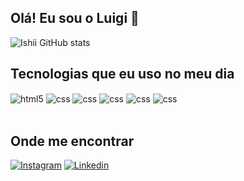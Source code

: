 ## Olá! Eu sou o Luigi 👋




![Ishii GitHub stats](https://github-readme-stats.vercel.app/api?username=luigishii&show_icons=true&theme=dracula&count_private=true)



## Tecnologias que eu uso no meu dia

<div style="display: inline_block">
  <img align="center" alt="html5" src="https://img.shields.io/badge/HTML5-E34F26?style=for-the-badge&logo=html5&logoColor=white" />
  <img align="center" alt="css" src="https://img.shields.io/badge/CSS3-1572B6?style=for-the-badge&logo=css3&logoColor=white" />
  <img align="center" alt="css" src="https://img.shields.io/badge/Java-ED8B00?style=for-the-badge&logo=openjdk&logoColor=white" />
  <img align="center" alt="css" src="https://img.shields.io/badge/MySQL-00000F?style=for-the-badge&logo=mysql&logoColor=white" />
  <img align="center" alt="css" src="https://img.shields.io/badge/Microsoft_Excel-217346?style=for-the-badge&logo=microsoft-excel&logoColor=white" />
  <img align="center" alt="css" src="https://img.shields.io/badge/Python-14354C?style=for-the-badge&logo=python&logoColor=white" />
</div><br/>

## Onde me encontrar

[![Instagram](https://img.shields.io/badge/Instagram-E4405F?style=for-the-badge&logo=instagram&logoColor=white)](https://instagram.com/luigishii)
[![Linkedin](	https://img.shields.io/badge/LinkedIn-0077B5?style=for-the-badge&logo=linkedin&logoColor=white)](https://www.linkedin.com/in/luigi-ishii-055136236/)


